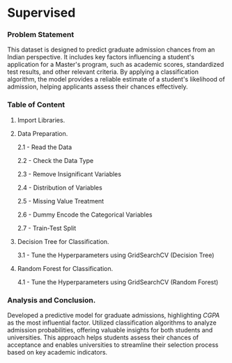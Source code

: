 # Supervised

### Problem Statement  

This dataset is designed to predict graduate admission chances from an Indian perspective. It includes key factors influencing a student's application for a Master's program, such as academic scores, standardized test results, and other relevant criteria. By applying a classification algorithm, the model provides a reliable estimate of a student's likelihood of admission, helping applicants assess their chances effectively.

### Table of Content
1. Import Libraries.

2. Data Preparation.

   2.1 - Read the Data

   2.2 - Check the Data Type

   2.3 - Remove Insignificant Variables

   2.4 - Distribution of Variables

   2.5 - Missing Value Treatment

   2.6 - Dummy Encode the Categorical Variables

   2.7 - Train-Test Split

3. Decision Tree for Classification.

   3.1 - Tune the Hyperparameters using GridSearchCV (Decision Tree)

4. Random Forest for Classification.

   4.1 - Tune the Hyperparameters using GridSearchCV (Random Forest)

### Analysis and Conclusion.

Developed a predictive model for graduate admissions, highlighting *CGPA* as the most influential factor. Utilized classification algorithms to analyze admission probabilities, offering valuable insights for both students and universities. This approach helps students assess their chances of acceptance and enables universities to streamline their selection process based on key academic indicators.
